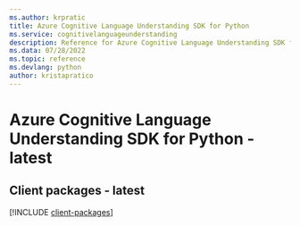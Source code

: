 ```yaml
---
ms.author: krpratic
title: Azure Cognitive Language Understanding SDK for Python
ms.service: cognitivelanguageunderstanding
description: Reference for Azure Cognitive Language Understanding SDK for Python
ms.data: 07/28/2022
ms.topic: reference
ms.devlang: python
author: kristapratico
---
```

# Azure Cognitive Language Understanding SDK for Python - latest

## Client packages - latest
[!INCLUDE [client-packages](cognitive-language-understanding-client-index.md)]